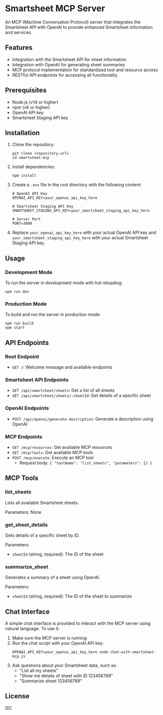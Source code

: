 # Smartsheet MCP Server

An MCP (Machine Conversation Protocol) server that integrates the Smartsheet API with OpenAI to provide enhanced Smartsheet information and services.

## Features

- Integration with the Smartsheet API for sheet information
- Integration with OpenAI for generating sheet summaries
- MCP protocol implementation for standardized tool and resource access
- RESTful API endpoints for accessing all functionality

## Prerequisites

- Node.js (v14 or higher)
- npm (v6 or higher)
- OpenAI API key
- Smartsheet Staging API key

## Installation

1. Clone the repository:
   ```
   git clone <repository-url>
   cd smartsheet-mcp
   ```

2. Install dependencies:
   ```
   npm install
   ```

3. Create a `.env` file in the root directory with the following content:
   ```
   # OpenAI API Key
   OPENAI_API_KEY=your_openai_api_key_here

   # Smartsheet Staging API Key
   SMARTSHEET_STAGING_API_KEY=your_smartsheet_staging_api_key_here

   # Server Port
   PORT=3000
   ```

4. Replace `your_openai_api_key_here` with your actual OpenAI API key and `your_smartsheet_staging_api_key_here` with your actual Smartsheet Staging API key.

## Usage

### Development Mode

To run the server in development mode with hot reloading:

```
npm run dev
```

### Production Mode

To build and run the server in production mode:

```
npm run build
npm start
```

## API Endpoints

### Root Endpoint

- `GET /`: Welcome message and available endpoints

### Smartsheet API Endpoints

- `GET /api/smartsheet/sheets`: Get a list of all sheets
- `GET /api/smartsheet/sheets/:sheetId`: Get details of a specific sheet

### OpenAI Endpoints

- `POST /api/openai/generate-description`: Generate a description using OpenAI

### MCP Endpoints

- `GET /mcp/resources`: Get available MCP resources
- `GET /mcp/tools`: Get available MCP tools
- `POST /mcp/execute`: Execute an MCP tool
  - Request body: `{ "toolName": "list_sheets", "parameters": {} }`

## MCP Tools

### list_sheets

Lists all available Smartsheet sheets.

Parameters: None

### get_sheet_details

Gets details of a specific sheet by ID.

Parameters:
- `sheetId` (string, required): The ID of the sheet

### summarize_sheet

Generates a summary of a sheet using OpenAI.

Parameters:
- `sheetId` (string, required): The ID of the sheet to summarize

## Chat Interface

A simple chat interface is provided to interact with the MCP server using natural language. To use it:

1. Make sure the MCP server is running
2. Run the chat script with your OpenAI API key:
   ```
   OPENAI_API_KEY=your_openai_api_key_here node chat-with-smartsheet-mcp.js
   ```
3. Ask questions about your Smartsheet data, such as:
   - "List all my sheets"
   - "Show me details of sheet with ID 123456789"
   - "Summarize sheet 123456789"

## License

ISC
